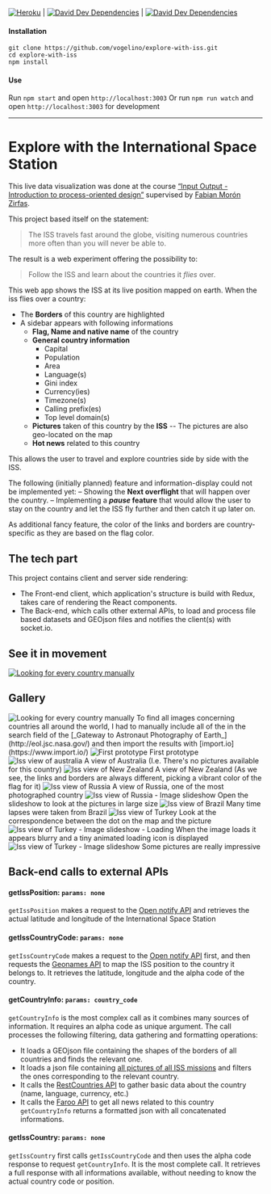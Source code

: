 [![Heroku](http://heroku-badge.herokuapp.com/?app=explore-with-iss&style=flat&svg=1)](https://explore-with-iss.herokuapp.com/) | [![David Dev Dependencies](https://david-dm.org/vogelino/explore-with-iss/dev-status.svg)](https://david-dm.org/vogelino/explore-with-iss#info=devDependencies&view=table) | [![David Dev Dependencies](https://david-dm.org/vogelino/explore-with-iss.svg)](https://david-dm.org/vogelino/explore-with-iss#info=dependencies&view=table)

#### Installation
```
git clone https://github.com/vogelino/explore-with-iss.git
cd explore-with-iss
npm install
```

#### Use
Run `npm start` and open `http://localhost:3003`
Or run `npm run watch` and open `http://localhost:3003` for development

---

# Explore with the International Space Station

This live data visualization was done at the course [“Input Output - Introduction to process-oriented design”]( https://fhp.incom.org/workspace/6176) supervised by [Fabian Morón Zirfas](https://github.com/fabiantheblind).

This project based itself on the statement:

> The ISS travels fast around the globe, visiting numerous countries more often than you will never be able to.

The result is a web experiment offering the possibility to:

> Follow the ISS and learn about the countries it _flies_ over.

This web app shows the ISS at its live position mapped on earth. When the iss flies over a country:
- The **Borders** of this country are highlighted
- A sidebar appears with following informations
  - **Flag, Name and native name** of the country
  - **General country information**
    - Capital
    - Population
    - Area
    - Language(s)
    - Gini index
    - Currency(ies)
    - Timezone(s)
    - Calling prefix(es)
    - Top level domain(s)
  - **Pictures** taken of this country by the **ISS**
    -- The pictures are also geo-located on the map
  - **Hot news** related to this country

This allows the user to travel and explore countries side by side with the ISS.

The following (initially planned) feature and information-display could not be implemented yet:
– Showing the **Next overflight** that will happen over the country.
– Implementing a **_pause_ feature** that would allow the user to stay on the country and let the ISS fly further and then catch it up later on.

As additional fancy feature, the color of the links and borders are country-specific as they are based on the flag color.

## The tech part

This project contains client and server side rendering:
- The Front-end client, which application's structure is build with Redux, takes care of rendering the React components.
- The Back-end, which calls other external APIs, to load and process file based datasets and GEOjson files and notifies the client(s) with socket.io.

## See it in movement
[<img src="http://demo.vogelino.com/explore-with-iss/play.png" alt="Looking for every country manually"/>](https://vimeo.com/148945877)

## Gallery
<img src="http://demo.vogelino.com/explore-with-iss/SearchForPhotosByCOuntry2.png" alt="Looking for every country manually"/>
To find all images concerning countries all around the world, I had to manually include all of the in the search field of the [_Gateway to Astronaut Photography of Earth_](http://eol.jsc.nasa.gov/) and then import the results with [import.io](https://www.import.io/)

<img src="http://demo.vogelino.com/explore-with-iss/state1.png" alt="First prototype"/>
First prototype

<img src="http://demo.vogelino.com/explore-with-iss/state2-australia.png" alt="Iss view of australia"/>
A view of Australia (I.e. There's no pictures available for this country)

<img src="http://demo.vogelino.com/explore-with-iss/state3-newzealand.png" alt="Iss view of New Zealand"/>
A view of New Zealand (As we see, the links and borders are always different, picking a vibrant color of the flag for it)

<img src="http://demo.vogelino.com/explore-with-iss/state4-russia.png" alt="Iss view of Russia"/>
A view of Russia, one of the most photographed country

<img src="http://demo.vogelino.com/explore-with-iss/state4-russia-slideshow.png" alt="Iss view of Russia - Image slideshow"/>
Open the slideshow to look at the pictures in large size

<img src="http://demo.vogelino.com/explore-with-iss/state5-brazil.png" alt="Iss view of Brazil"/>
Many time lapses were taken from Brazil

<img src="http://demo.vogelino.com/explore-with-iss/state6-turkey.png" alt="Iss view of Turkey"/>
Look at the correspondence between the dot on the map and the picture

<img src="http://demo.vogelino.com/explore-with-iss/state6-turkey-slideshow-loading.png" alt="Iss view of Turkey - Image slideshow - Loading"/>
When the image loads it appears blurry and a tiny animated loading icon is displayed

<img src="http://demo.vogelino.com/explore-with-iss/state6-turkey-slideshow.png" alt="Iss view of Turkey - Image slideshow"/>
Some pictures are really impressive


## Back-end calls to external APIs

#### **getIssPosition:** ```params: none```
```getIssPosition``` makes a request to the [Open notify API](http://open-notify.org/) and retrieves the actual latitude and longitude of the International Space Station

#### **getIssCountryCode:** ```params: none```
```getIssCountryCode``` makes a request to the [Open notify API](http://open-notify.org/) first, and then requests the [Geonames API](http://api.geonames.org/) to map the ISS position to the country it belongs to. It retrieves the latitude, longitude and the alpha code of the country.

#### **getCountryInfo:** ```params: country_code```
```getCountryInfo``` is the most complex call as it combines many sources of information. It requires an alpha code as unique argument. The call processes the following filtering, data gathering and formatting operations:
- It loads a GEOjson file containing the shapes of the borders of all countries and finds the relevant one.
- It loads a json file containing [all pictures of all ISS missions](https://github.com/natronics/ISS-photo-locations/) and filters the ones corresponding to the relevant country.
- It calls the [RestCountries API](https://restcountries.eu/) to gather basic data about the country (name, language, currency, etc.)
- It calls the [Faroo API](http://www.faroo.com) to get all news related to this country
```getCountryInfo``` returns a formatted json with all concatenated informations.

#### **getIssCountry:** ```params: none```
```getIssCountry``` first calls ```getIssCountryCode``` and then uses the alpha code response to request ```getCountryInfo```. It is the most complete call. It retrieves a full response with all informations available, without needing to know the actual country code or position.
